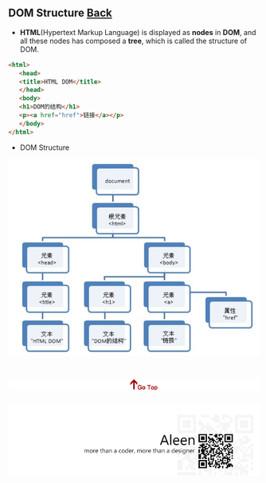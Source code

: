 ## DOM Structure [Back](./../HTML.md)

- **HTML**(Hypertext Markup Language) is displayed as **nodes** in **DOM**, and all these nodes has composed a **tree**, which is called the structure of DOM.

```html
<html>
   <head>
   <title>HTML DOM</title>
   </head>
   <body>
   <h1>DOM的结构</h1>
   <p><a href="href">链接</a></p>
   </body>
</html>
```

- DOM Structure

<img src="./dom_tree.jpg">

<a href="#" style="left:200px;"><img src="./../../../pic/gotop.png"></a>
=====
<a href="http://aleen42.github.io/" target="_blank" ><img src="./../../../pic/tail.gif"></a>
